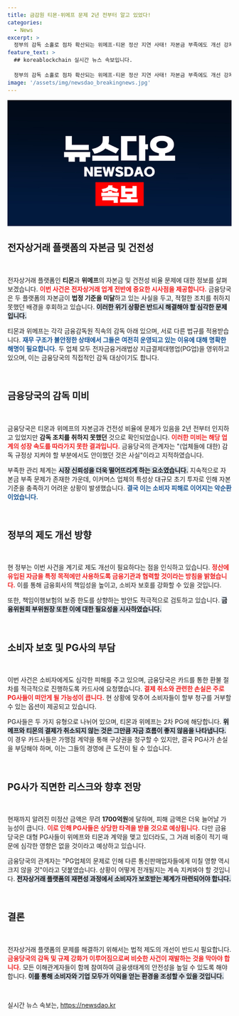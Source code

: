 ```yaml
---
title: 금감원 티몬·위메프 문제 2년 전부터 알고 있었다!
categories:
  - News
excerpt: >
  정부의 감독 소홀로 점차 확산되는 위메프·티몬 정산 지연 사태! 자본금 부족에도 개선 강제 수단이 없던 상황에서, 피해자들 우산 속에 대기. 금융당국은 제도 개선을 검토하나, 결제 대금 취소의 부담은 PG사에?
feature_text: >
  ## koreablockchain 실시간 뉴스 속보입니다.

  정부의 감독 소홀로 점차 확산되는 위메프·티몬 정산 지연 사태! 자본금 부족에도 개선 강제 수단이 없던 상황에서, 피해자들 우산 속에 대기. 금융당국은 제도 개선을 검토하나, 결제 대금 취소의 부담은 PG사에?
image: '/assets/img/newsdao_breakingnews.jpg'
---
```


<p><img src="/assets/img/newsdao_breakingnews.jpg" alt="koreablockchain 속보" /></p>

<h2 data-ke-size="size26">전자상거래 플랫폼의 자본금 및 건전성</h2>

<p data-ke-size="size16">&nbsp;</p>

<p>전자상거래 플랫폼인 <b>티몬</b>과 <b>위메프</b>의 자본금 및 건전성 비율 문제에 대한 정보를 살펴보겠습니다. <b><span style="color: #ee2323;">이번 사건은 전자상거래 업계 전반에 중요한 시사점을 제공합니다.</span></b> 금융당국은 두 플랫폼의 자본금이 <b>법정 기준을 미달</b>하고 있는 사실을 두고, 적절한 조치를 취하지 못했던 배경을 후회하고 있습니다. <b><span style="background-color: #21538527;">이러한 위기 상황은 반드시 해결해야 할 심각한 문제입니다.</span></b></p>

<p>티몬과 위메프는 각각 금융감독원 직속의 감독 아래 있으며, 서로 다른 법규를 적용받습니다. <b><span style="color: #1a5490;">재무 구조가 불안정한 상태에서 그들은 여전히 운영되고 있는 이유에 대해 명확한 해명이 필요합니다.</span></b> 두 업체 모두 전자금융거래법상 지급결제대행업(PG업)을 영위하고 있으며, 이는 금융당국의 직접적인 감독 대상이기도 합니다. </p>

<p data-ke-size="size16">&nbsp;</p>

<h2 data-ke-size="size26">금융당국의 감독 미비</h2>

<p data-ke-size="size16">&nbsp;</p>

<p>금융당국은 티몬과 위메프의 자본금과 건전성 비율에 문제가 있음을 2년 전부터 인지하고 있었지만 <b>감독 조치를 취하지 못했던</b> 것으로 확인되었습니다. <b><span style="color: #ee2323;">이러한 미비는 해당 업계의 성장 속도를 따라가지 못한 결과입니다.</span></b> 금융당국의 관계자는 "(업체들에 대한) 감독 규정상 지켜야 할 부분에서도 안이했던 것은 사실"이라고 지적하였습니다.</p>

<p>부족한 관리 체계는 <b><span style="background-color: #21538527;">시장 신뢰성을 더욱 떨어뜨리게 하는 요소였습니다.</span></b> 지속적으로 자본금 부족 문제가 존재한 가운데, 이커머스 업체의 특성상 대규모 초기 투자로 인해 자본 기준을 충족하기 어려운 상황이 발생했습니다. <b><span style="color: #1a5490;">결국 이는 소비자 피해로 이어지는 악순환이었습니다.</span></b></p>

<p data-ke-size="size16">&nbsp;</p>

<h2 data-ke-size="size26">정부의 제도 개선 방향</h2>

<p data-ke-size="size16">&nbsp;</p>

<p>현 정부는 이번 사건을 계기로 제도 개선이 필요하다는 점을 인식하고 있습니다. <b><span style="color: #ee2323;">정산에 유입된 자금을 특정 목적에만 사용하도록 금융기관과 협력할 것이라는 방침을 밝혔습니다.</span></b> 이를 통해 금융회사의 책임성을 높이고, 소비자 보호를 강화할 수 있을 것입니다. </p>

<p>또한, 책임이행보험의 보증 한도를 상향하는 방안도 적극적으로 검토하고 있습니다. <b><span style="background-color: #21538527;">금융위원회 부위원장 또한 이에 대한 필요성을 시사하였습니다.</span></b></p>

<p data-ke-size="size16">&nbsp;</p>

<h2 data-ke-size="size26">소비자 보호 및 PG사의 부담</h2>

<p data-ke-size="size16">&nbsp;</p>

<p>이번 사건은 소비자에게도 심각한 피해를 주고 있으며, 금융당국은 카드를 통한 환불 절차를 적극적으로 진행하도록 카드사에 요청했습니다. <b><span style="color: #ee2323;">결제 취소와 관련한 손실은 주로 PG사들이 떠안게 될 가능성이 큽니다.</span></b> 현 상황에 맞추어 소비자들이 할부 청구를 거부할 수 있는 옵션이 제공되고 있습니다.</p>

<p>PG사들은 두 가지 유형으로 나뉘어 있으며, 티몬과 위메프는 2차 PG에 해당합니다. <b><span style="background-color: #21538527;">위메프와 티몬의 결제가 취소되지 않는 것은 그만큼 자금 흐름이 좋지 않음을 나타냅니다.</span></b> 이 경우 카드사들은 가맹점 계약을 통해 구상권을 청구할 수 있지만, 결국 PG사가 손실을 부담해야 하며, 이는 그들의 경영에 큰 도전이 될 수 있습니다.</p>

<p data-ke-size="size16">&nbsp;</p>

<h2 data-ke-size="size26">PG사가 직면한 리스크와 향후 전망</h2>

<p data-ke-size="size16">&nbsp;</p>

<p>현재까지 알려진 미정산 금액은 무려 <b>1700억원</b>에 달하며, 피해 금액은 더욱 늘어날 가능성이 큽니다. <b><span style="color: #ee2323;">이로 인해 PG사들은 상당한 타격을 받을 것으로 예상됩니다.</span></b> 다만 금융당국은 대형 PG사들이 위메프와 티몬과 계약을 맺고 있더라도, 그 거래 비중이 적기 때문에 심각한 영향은 없을 것이라고 예상하고 있습니다.</p>

<p>금융당국의 관계자는 "PG업체의 문제로 인해 다른 통신판매업자들에게 미칠 영향 역시 크지 않을 것"이라고 덧붙였습니다. 상황이 어떻게 전개될지는 계속 지켜봐야 할 것입니다. <b><span style="background-color: #21538527;">전자상거래 플랫폼의 재편성 과정에서 소비자가 보호받는 체계가 마련되어야 합니다.</span></b></p>

<p data-ke-size="size16">&nbsp;</p>

<h2 data-ke-size="size26">결론</h2>

<p data-ke-size="size16">&nbsp;</p>

<p>전자상거래 플랫폼의 문제를 해결하기 위해서는 법적 제도의 개선이 반드시 필요합니다. <b><span style="color: #ee2323;">금융당국의 감독 및 규제 강화가 이루어짐으로써 비슷한 사건이 재발하는 것을 막아야 합니다.</span></b> 모든 이해관계자들이 함께 참여하여 금융생태계의 안전성을 높일 수 있도록 해야 합니다. <b><span style="background-color: #21538527;">이를 통해 소비자와 기업 모두가 이익을 얻는 환경을 조성할 수 있을 것입니다.</span></b></p>

<p data-ke-size="size16">&nbsp;</p>
실시간 뉴스 속보는, <a href="https://newsdao.kr" rel="dofollow">https://newsdao.kr</a>


